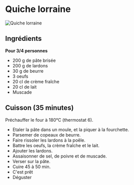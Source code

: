 # Quiche lorraine

![Quiche lorraine](https://assets.afcdn.com/recipe/20161128/28118_w648h414c1cx1725cy2588.jpg)

## Ingrédients

**Pour 3/4 personnes**

- 200 g de pâte brisée
- 200 g de lardons
- 30 g de beurre
- 3 oeufs
- 20 cl de crème fraîche
- 20 cl de lait
- Muscade

## Cuisson (35 minutes)

Préchauffer le four à 180°C (thermostat 6).

- Etaler la pâte dans un moule, et la piquer à la fourchette.
- Parsemer de copeaux de beurre.
- Faire rissoler les lardons à la poêle.
- Battre les oeufs, la crème fraîche et le lait.
- Ajouter les lardons.
- Assaisonner de sel, de poivre et de muscade.
- Verser sur la pâte.
- Cuire 45 à 50 min.
- C'est prêt
- Déguster
